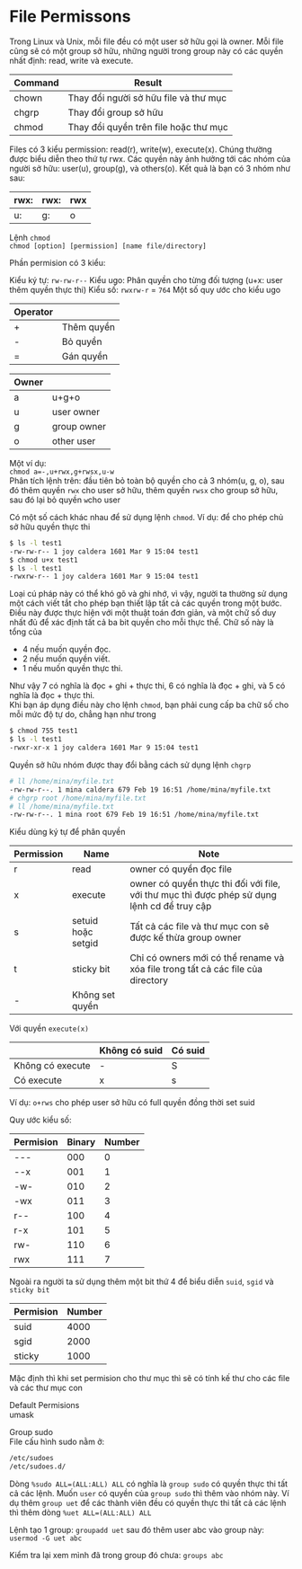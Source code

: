 # File Permissons

Trong Linux và Unix, mỗi file đều có một user sở hữu gọi là owner. Mỗi file cũng sẽ có một group sở hữu, những người trong group này có các quyền nhất định: read, write và execute.

|Command|Result|
|-------|------|
|chown|Thay đổi người sở hữu file và thư mục|
|chgrp|Thay đổi group sở hữu|
|chmod|Thay đổi quyền trên file hoặc thư mục|

Files có 3 kiểu permission: read(r), write(w), execute(x). Chúng thường được biểu diễn theo thứ tự rwx. Các quyền này ảnh hưởng tới các nhóm của người sở hữu: user(u), group(g), và others(o). Kết quả là bạn có 3 nhóm như sau:

|rwx:|rwx:|rwx|
|----|----|---|
|u:|g:|o|

Lệnh `chmod`</br>
`chmod [option] [permission] [name file/directory]`

Phần permision có 3 kiểu:

Kiểu ký tự: `rw-rw-r--`
Kiểu ugo: Phân quyền cho từng đối tượng (u+x: user thêm quyền thực thi)
Kiểu số: `rwxrw-r` = `764`
Một số quy ước cho kiểu ugo

|Operator||	
|--------|-|
|+|Thêm quyền|
|-|Bỏ quyền|
|=|Gán quyền|

|Owner||
|-----|-|
|a|u+g+o|
|u|user owner|
|g|group owner|
|o|other user|

Một ví dụ:</br>
`chmod a=-,u+rwx,g+rwsx,u-w`</br>
Phân tích lệnh trên: đầu tiên bỏ toàn bộ quyền cho cả 3 nhóm(u, g, o), sau đó thêm quyền `rwx` cho user sở hữu, thêm quyền `rwsx` cho group sở hữu, sau đó lại bỏ quyền `w`cho user

Có một số cách khác nhau để sử dụng lệnh `chmod`. Ví dụ: để cho phép chủ sở hữu quyền thực thi

```sh
$ ls -l test1
-rw-rw-r-- 1 joy caldera 1601 Mar 9 15:04 test1
$ chmod u+x test1
$ ls -l test1
-rwxrw-r-- 1 joy caldera 1601 Mar 9 15:04 test1
```

Loại cú pháp này có thể khó gõ và ghi nhớ, vì vậy, người ta thường sử dụng một cách viết tắt cho phép bạn thiết lập tất cả các quyền trong một bước. Điều này được thực hiện với một thuật toán đơn giản, và một chữ số duy nhất đủ để xác định tất cả ba bit quyền cho mỗi thực thể. Chữ số này là tổng của
- 4 nếu muốn quyền đọc.
- 2 nếu muốn quyền viết.
- 1 nếu muốn quyền thực thi.

Như vậy 7 có nghĩa là đọc + ghi + thực thi, 6 có nghĩa là đọc + ghi, và 5 có nghĩa là đọc + thực thi.</br>
Khi bạn áp dụng điều này cho lệnh `chmod`, bạn phải cung cấp ba chữ số cho mỗi mức độ tự do, chẳng hạn như trong
```sh
$ chmod 755 test1
$ ls -l test1
-rwxr-xr-x 1 joy caldera 1601 Mar 9 15:04 test1
```

Quyền sở hữu nhóm được thay đổi bằng cách sử dụng lệnh `chgrp`
```sh
# ll /home/mina/myfile.txt
-rw-rw-r--. 1 mina caldera 679 Feb 19 16:51 /home/mina/myfile.txt
# chgrp root /home/mina/myfile.txt
# ll /home/mina/myfile.txt
-rw-rw-r--. 1 mina root 679 Feb 19 16:51 /home/mina/myfile.txt
```

Kiểu dùng ký tự để phân quyền

|Permission|Name|Note|
|----------|----|----|
|r|read|owner có quyền đọc file|
|x|execute|owner có quyền thực thi đối với file, với thư mục thì được phép sử dụng lệnh cd để truy cập|
|s|setuid hoặc setgid|Tất cả các file và thư mục con sẽ được kế thừa group owner|
|t|sticky bit|Chỉ có owners mới có thể rename và xóa file trong tất cả các file của directory|
|-|Không set quyền|	

Với quyền `execute(x)`

||Không có suid|Có suid|
|-|--------------|-------|
|Không có execute|-|S|
|Có execute|x|s|

Ví dụ: `o+rws` cho phép user sở hữu có full quyền đồng thời set suid

Quy ước kiểu số:

|Permision|Binary|Number|
|---------|------|------|
|---|000|0|
|--x|001|1|
|-w-|010|2|
|-wx|011|3|
|r--|100|4|
|r-x|101|5|
|rw-|110|6|
|rwx|111|7|

Ngoài ra người ta sử dụng thêm một bit thứ 4 để biểu diễn `suid`, `sgid` và `sticky bit`

|Permision|Number|
|---------|------|
|suid|4000|
|sgid|2000|
|sticky|1000|

Mặc định thì khi set permision cho thư mục thì sẽ có tính kế thư cho các file và các thư mục con

Default Permisions</br>
umask

Group sudo</br>
File cấu hình sudo nằm ở:
```sh
/etc/sudoes
/etc/sudoes.d/
```

Dòng `%sudo ALL=(ALL:ALL) ALL` có nghĩa là `group sudo` có quyền thực thi tất cả các lệnh. Muốn `user` có quyền của `group sudo` thì thêm vào nhóm này. Ví dụ thêm `group uet` để các thành viên đều có quyền thực thi tất cả các lệnh thì thêm dòng `%uet ALL=(ALL:ALL) ALL`

Lệnh tạo 1 group: `groupadd uet` sau đó thêm user abc vào group này: `usermod -G uet abc`

Kiểm tra lại xem mình đã trong group đó chưa: `groups abc`
